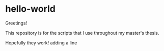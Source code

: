 # hello-world

Greetings!

This repository is for the scripts that I use throughout my master's thesis. 

Hopefully they work!
adding a line
